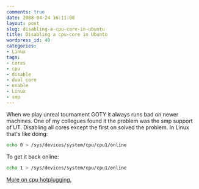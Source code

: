 ```yaml
---
comments: true
date: 2008-04-24 16:11:08
layout: post
slug: disabling-a-cpu-core-in-ubuntu
title: Disabling a cpu-core in Ubuntu
wordpress_id: 40
categories:
- Linux
tags:
- cores
- cpu
- disable
- dual core
- enable
- Linux
- smp
---
```


When we play unreal tournament GOTY it always runs bad on newer machines. One of my collegues found it the problem was the smp support of UT. Disabling all cores except the first on solved the problem. In Linux that's like doing:

``` bash
echo 0 > /sys/devices/system/cpu/cpu1/online
```

To get it back online:

``` bash
echo 1 > /sys/devices/system/cpu/cpu1/online
```

[More on cpu hotplugging.](http://www.mjmwired.net/kernel/Documentation/cpu-hotplug.txt)

